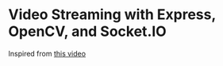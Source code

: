# Video Streaming with Express, OpenCV, and Socket.IO

Inspired from [this video](https://youtu.be/qexy4Ph66JE) 
